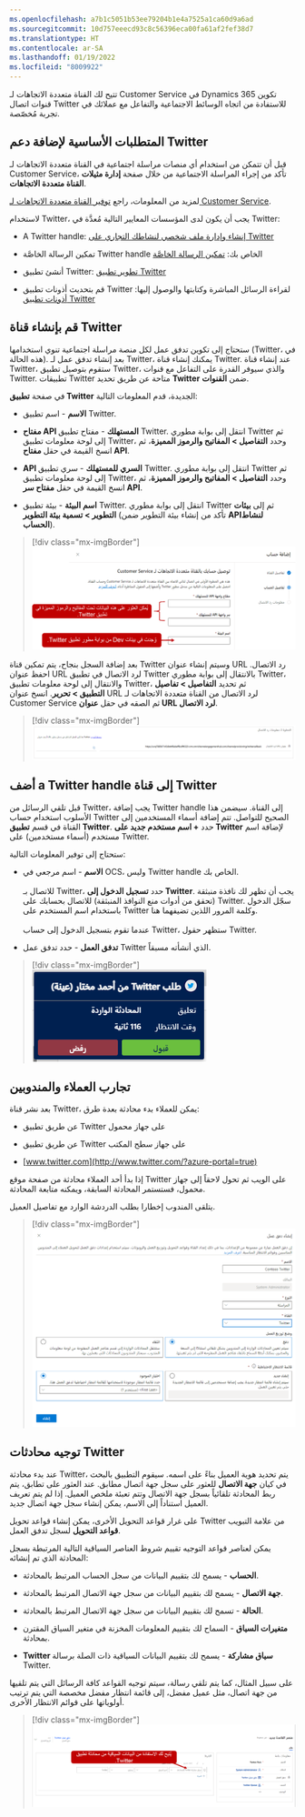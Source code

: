 ```yaml
---
ms.openlocfilehash: a7b1c5051b53ee79204b1e4a7525a1ca60d9a6ad
ms.sourcegitcommit: 10d757eeecd93c8c56396eca00fa61af2fef38d7
ms.translationtype: HT
ms.contentlocale: ar-SA
ms.lasthandoff: 01/19/2022
ms.locfileid: "8009922"
---
```

تتيح لك القناة متعددة الاتجاهات لـ Customer Service في Dynamics 365 تكوين قنوات اتصال Twitter للاستفادة من اتجاه الوسائط الاجتماعية والتفاعل مع عملائك في تجربة مُخصّصة.

## <a name="prerequisites-for-adding-twitter-support"></a>المتطلبات الأساسية لإضافة دعم Twitter

قبل أن تتمكن من استخدام أي منصات مراسلة اجتماعية في القناة متعددة الاتجاهات لـ Customer Service، تأكد من إجراء المراسلة الاجتماعية من خلال صفحة **إدارة مثيلات القناة متعددة الاتجاهات**.

لمزيد من المعلومات، راجع [توفير القناة متعددة الاتجاهات لـ Customer Service](/dynamics365/omnichannel/administrator/omnichannel-provision-license?azure-portal=true#provision-omnichannel-for-customer-service-application/).

لاستخدام Twitter، يجب أن يكون لدى المؤسسات المعايير التالية مُعدَّة في Twitter:

- A Twitter handle: [إنشاء وإدارة ملف شخصي لنشاطك التجاري على Twitter](https://business.twitter.com/en/basics/create-a-twitter-business-profile.html/?azure-portal=true)

- تمكين الرسالة الخاصَّة Twitter handle الخاص بك: [تمكين الرسالة الخاصَّة](/dynamics365/omnichannel/administrator/configure-twitter-channel/?azure-portal=true)

- أنشئ تطبيق Twitter: [تطوير تطبيق Twitter](https://developer.twitter.com/en/docs/basics/apps/overview/?azure-portal=true)

- قم بتحديث أذونات تطبيق Twitter لقراءة الرسائل المباشرة وكتابتها والوصول إليها: [أذونات تطبيق Twitter](https://developer.twitter.com/en/docs/basics/apps/guides/app-permissions/?azure-portal=true)

## <a name="create-a-twitter-channel"></a>قم بإنشاء قناة Twitter

ستحتاج إلى تكوين تدفق عمل لكل منصة مراسلة اجتماعية تنوي استخدامها (Twitter، في هذه الحالة). بعد إنشاء تدفق عمل لـ Twitter، يمكنك إنشاء قناة Twitter. عند إنشاء قناة Twitter، ستقوم بتوصيل تطبيق Twitter، والذي سيوفر القدرة على التفاعل مع قنوات Twitter. تطبيقات Twitter متاحة عن طريق تحديد **Twitter** ضمن **القنوات**.

في صفحة **تطبيق Twitter** الجديدة، قدم المعلومات التالية:

- **الاسم** - اسم تطبيق Twitter.

- **مفتاح API المستهلك** - مفتاح تطبيق Twitter.
    انتقل إلى بوابة مطوري Twitter ثم إلى لوحة معلومات تطبيق Twitter، وحدد **التفاصيل > المفاتيح والرموز المميزة**، ثم انسخ القيمة في حقل **مفتاح API**.

- **API السري للمستهلك** - سري تطبيق Twitter. انتقل إلى بوابة مطوري Twitter ثم إلى لوحة معلومات تطبيق Twitter، وحدد **التفاصيل > المفاتيح والرموز المميزة**، ثم انسخ القيمة في حقل **مفتاح سر API**.

- **اسم البيئة** - بيئة تطبيق Twitter.
    انتقل إلى بوابة مطوري Twitter ثم إلى **بيئات التطوير > تسمية بيئة التطوير** (تأكد من إنشاء بيئة التطوير ضمن **APIلنشاط الحساب**).

> [!div class="mx-imgBorder"]
> [![لقطة شاشة لمفتاح API المستهلك وAPI السري للمستهلك مع تعيين اسم البيئة.](../media/4-1.png)](../media/4-1.png#lightbox)

بعد إضافة السجل بنجاح، يتم تمكين قناة Twitter وسيتم إنشاء عنوان URL رد الاتصال. احفظ عنوان URL لرد الاتصال في تطبيق Twitter بالانتقال إلى بوابة مطوري Twitter، والانتقال إلى لوحة معلومات تطبيق Twitter، ثم تحديد **التفاصيل > تفاصيل التطبيق > تحرير**. انسخ عنوان URL لرد الاتصال من القناة متعددة الاتجاهات لـ Customer Service ثم الصقه في حقل **عنوان URL لرد الاتصال**.

> [!div class="mx-imgBorder"]
> [![لقطة شاشة عنوان URL لرد الاتصال على شاشة معلومات رد الاتصال.](../media/4-2.png)](../media/4-2.png#lightbox)

## <a name="add-a-twitter-handle-to-the-twitter-channel"></a>أضف a Twitter handle إلى قناة Twitter

قبل تلقي الرسائل من Twitter، يجب إضافة Twitter handle إلى القناة. سيضمن هذا الأسلوب استخدام حساب Twitter الصحيح للتواصل. تتم إضافة أسماء المستخدمين إلى القناة في قسم **تطبيق Twitter**. حدد **+ اسم مستخدم جديد على Twitter** لإضافة اسم مستخدم (أسماء مستخدمين) على Twitter.

ستحتاج إلى توفير المعلومات التالية:

-   **الاسم** - اسم مرجعي في OCS، وليس Twitter handle الخاص بك.\
    \
    للاتصال بـ Twitter، حدد **تسجيل الدخول إلى Twitter**. يجب أن تظهر لك نافذة منبثقة (تحقق من أدوات منع النوافذ المنبثقة) للاتصال بحسابك على Twitter. سجّل الدخول باستخدام اسم المستخدم على Twitter وكلمة المرور اللذين تضيفهما هنا.\
    \
    عندما تقوم بتسجيل الدخول إلى حساب Twitter، ستظهر حقول Twitter.

-   **تدفق العمل** - حدد تدفق عمل Twitter الذي أنشأته مسبقاً.

> [!div class="mx-imgBorder"]
> [![لقطة شاشة Twitter handle الجديد يتم ملؤها تلقائياً.](../media/4-3.png)](../media/4-3.png#lightbox)

## <a name="customer-and-agent-experiences"></a>تجارب العملاء والمندوبين

بعد نشر قناة Twitter، يمكن للعملاء بدء محادثة بعدة طرق:

- عن طريق تطبيق Twitter على جهاز محمول

- عن طريق تطبيق Twitter على جهاز سطح المكتب

- [www.twitter.com](http://www.twitter.com/?azure-portal=true)

إذا بدأ أحد العملاء محادثة من صفحة موقع Twitter على الويب ثم تحول لاحقاً إلى جهاز محمول، فستستمر المحادثة السابقة، ويمكنه متابعة المحادثة.

يتلقى المندوب إخطارا بطلب الدردشة الوارد مع تفاصيل العميل.

> [!div class="mx-imgBorder"]
> [![لقطة شاشة لإعلام طلب محادثة وارد مع تفاصيل العميل.](../media/4-4.png)](../media/4-4.png#lightbox)

## <a name="route-twitter-conversations"></a>توجيه محادثات Twitter

عند بدء محادثة Twitter، يتم تحديد هوية العميل بناءً على اسمه. سيقوم التطبيق بالبحث في كيان **جهة الاتصال** للعثور على سجل جهة اتصال مطابق. عند العثور على تطابق، يتم ربط المحادثة تلقائياً بسجل جهة الاتصال وتتم تعبئة ملخص العميل. إذا لم يتم تعريف العميل استناداً إلى الاسم، يمكن إنشاء سجل جهة اتصال جديد.

على غرار قواعد التحويل الأخرى، يمكن إنشاء قواعد تحويل Twitter من علامة التبويب **قواعد التحويل** لسجل تدفق العمل.

يمكن لعناصر قواعد التوجيه تقييم شروط العناصر السياقية التالية المرتبطة بسجل المحادثة الذي تم إنشائه:

- **الحساب** - يسمح لك بتقييم البيانات من سجل الحساب المرتبط بالمحادثة.

- **جهة الاتصال** - يسمح لك بتقييم البيانات من سجل جهة الاتصال المرتبط بالمحادثة.

- **الحالة** - تسمح لك بتقييم البيانات من سجل جهة الاتصال المرتبط بالمحادثة.

- **متغيرات السياق** - السماح لك بتقييم المعلومات المخزنة في متغير السياق المقترن بمحادثة.

- **Twitter سياق مشاركة** - يسمح لك بتقييم البيانات السياقية ذات الصلة برسالة Twitter.

على سبيل المثال، كما يتم تلقي رسالة، سيتم توجيه القواعد كافة الرسائل التي يتم تلقيها من جهة اتصال، مثل عميل مفضل، إلى قائمة انتظار مفضل مخصصة التي يتم ترتيب أولوياتها على قوائم الانتظار الأخرى.

> [!div class="mx-imgBorder"]
> [![لقطة شاشة لشرط قاعدة Twitter مع بيانات سياقية من محادثة Twitter.](../media/4-5.png)](../media/4-5.png#lightbox)
